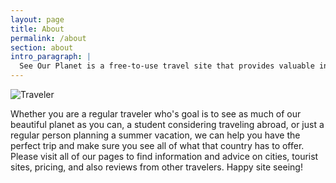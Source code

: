 ```yaml
---
layout: page
title: About
permalink: /about
section: about
intro_paragraph: |
  See Our Planet is a free-to-use travel site that provides valuable information to help you plan your dream vacation.
---
```


![Traveler](https://live.staticflickr.com/977/41847966121_14a209825f_z.jpg)

Whether you are a regular traveler who's goal is to see as much of our beautiful planet as you can, a student considering traveling abroad, or just a regular
person planning a summer vacation, we can help you have the perfect trip and make sure you see all of what that country has to offer. Please visit all of our
pages to find information and advice on cities, tourist sites, pricing, and also reviews from other travelers. Happy site seeing!
